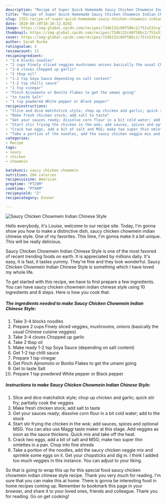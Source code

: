 ```yaml
---
description: "Recipe of Super Quick Homemade Saucy Chicken Chowmein Indian Chinese Style"
title: "Recipe of Super Quick Homemade Saucy Chicken Chowmein Indian Chinese Style"
slug: 1351-recipe-of-super-quick-homemade-saucy-chicken-chowmein-indian-chinese-style
date: 2020-08-20T18:10:13.820Z
image: https://img-global.cpcdn.com/recipes/724b132c60f58bc2/751x532cq70/saucy-chicken-chowmein-indian-chinese-style-recipe-main-photo.jpg
thumbnail: https://img-global.cpcdn.com/recipes/724b132c60f58bc2/751x532cq70/saucy-chicken-chowmein-indian-chinese-style-recipe-main-photo.jpg
cover: https://img-global.cpcdn.com/recipes/724b132c60f58bc2/751x532cq70/saucy-chicken-chowmein-indian-chinese-style-recipe-main-photo.jpg
author: Sarah Burke
ratingvalue: 3
reviewcount: 15
recipeingredient:
- "3-4 blocks noodles"
- "2 cups Finely sliced veggies mushrooms onions basically the usual Chinese cuisine veggies"
- "3-4 cloves Chopped up garlic"
- "2 tbsp oil"
- "1-2 tsp Soya Sauce depending on salt content"
- "1-2 tsp chilli sauce"
- "1 tsp vinegar"
- "Pinch Ajinomoto or Bonito Flakes to get the umami going"
- "to taste Salt"
- "1 tsp powdered White pepper or Black pepper"
recipeinstructions:
- "Slice and dice matchstick style; chop up chicken and garlic; quick stir fry; partially cook the veggies"
- "Make fresh chicken stock; add salt to taste"
- "Get your sauces ready; dissolve corn flour in a bit cold water; add to the stock"
- "Start stir frying the chicken in the wok; add sauces, spices and optional MSG. You can also use Maggi taste maker at this stage. Add veggies as soon as the sauce thickens. Quick mix and take off the heat."
- "Crack two eggs, add a bit of salt and MSG; make two super thin omlettes in a pan. Chop into fine shreds"
- "Take a portion of the noodles, add the saucy chicken veggie mix and sprinkle some eggs on it. Get your chopsticks and dig in. I think I added too much veggies in this instance. You can adjust to your liking."
categories:
- Recipe
tags:
- saucy
- chicken
- chowmein

katakunci: saucy chicken chowmein 
nutrition: 204 calories
recipecuisine: American
preptime: "PT29M"
cooktime: "PT46M"
recipeyield: "2"
recipecategory: Dinner

---
```



![Saucy Chicken Chowmein Indian Chinese Style](https://img-global.cpcdn.com/recipes/724b132c60f58bc2/751x532cq70/saucy-chicken-chowmein-indian-chinese-style-recipe-main-photo.jpg)

Hello everybody, it's Louise, welcome to our recipe site. Today, I'm gonna show you how to make a distinctive dish, saucy chicken chowmein indian chinese style. One of my favorites. This time, I'm gonna make it a bit unique. This will be really delicious.

Saucy Chicken Chowmein Indian Chinese Style is one of the most favored of recent trending foods on earth. It is appreciated by millions daily. It's easy, it is fast, it tastes yummy. They're fine and they look wonderful. Saucy Chicken Chowmein Indian Chinese Style is something which I have loved my whole life.




To get started with this recipe, we have to first prepare a few ingredients. You can have saucy chicken chowmein indian chinese style using 10 ingredients and 6 steps. Here is how you cook that.

<!--inarticleads1-->

##### The ingredients needed to make Saucy Chicken Chowmein Indian Chinese Style:

1. Take 3-4 blocks noodles
1. Prepare 2 cups Finely sliced veggies, mushrooms, onions (basically the usual Chinese cuisine veggies)
1. Take 3-4 cloves Chopped up garlic
1. Take 2 tbsp oil
1. Make ready 1-2 tsp Soya Sauce (depending on salt content)
1. Get 1-2 tsp chilli sauce
1. Prepare 1 tsp vinegar
1. Get Pinch Ajinomoto or Bonito Flakes to get the umami going
1. Get to taste Salt
1. Prepare 1 tsp powdered White pepper or Black pepper




<!--inarticleads2-->

##### Instructions to make Saucy Chicken Chowmein Indian Chinese Style:

1. Slice and dice matchstick style; chop up chicken and garlic; quick stir fry; partially cook the veggies
1. Make fresh chicken stock; add salt to taste
1. Get your sauces ready; dissolve corn flour in a bit cold water; add to the stock
1. Start stir frying the chicken in the wok; add sauces, spices and optional MSG. You can also use Maggi taste maker at this stage. Add veggies as soon as the sauce thickens. Quick mix and take off the heat.
1. Crack two eggs, add a bit of salt and MSG; make two super thin omlettes in a pan. Chop into fine shreds
1. Take a portion of the noodles, add the saucy chicken veggie mix and sprinkle some eggs on it. Get your chopsticks and dig in. I think I added too much veggies in this instance. You can adjust to your liking.




So that is going to wrap this up for this special food saucy chicken chowmein indian chinese style recipe. Thank you very much for reading. I'm sure that you can make this at home. There is gonna be interesting food in home recipes coming up. Remember to bookmark this page in your browser, and share it to your loved ones, friends and colleague. Thank you for reading. Go on get cooking!
